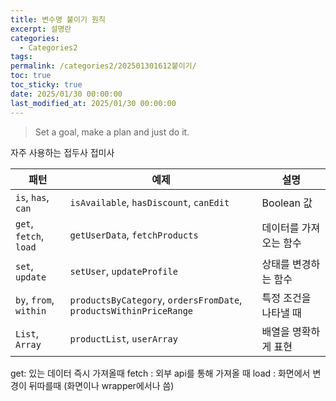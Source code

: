 ```yaml
---
title: 변수명 붙이기 원칙
excerpt: 설명란
categories:
  - Categories2
tags: 
permalink: /categories2/202501301612붙이기/
toc: true
toc_sticky: true
date: 2025/01/30 00:00:00
last_modified_at: 2025/01/30 00:00:00
---
```

> Set a goal, make a plan and just do it.

자주 사용하는 접두사 접미사


| 패턴                     | 예제                                                                 | 설명           |
| ---------------------- | ------------------------------------------------------------------ | ------------ |
| `is`, `has`, `can`     | `isAvailable`, `hasDiscount`, `canEdit`                            | Boolean 값    |
| `get`, `fetch`, `load` | `getUserData`, `fetchProducts`                                     | 데이터를 가져오는 함수 |
| `set`, `update`        | `setUser`, `updateProfile`                                         | 상태를 변경하는 함수  |
| `by`, `from`, `within` | `productsByCategory`, `ordersFromDate`, `productsWithinPriceRange` | 특정 조건을 나타낼 때 |
| `List`, `Array`        | `productList`, `userArray`                                         | 배열을 명확하게 표현  |



get: 있는 데이터 즉시 가져올때
fetch : 외부 api를 통해 가져올 때
load : 화면에서 변경이 뒤따를때 (화면이나 wrapper에서나 씀)


